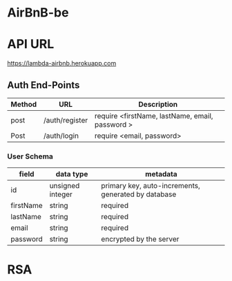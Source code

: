 # AirBnB-be


# API URL
https://lambda-airbnb.herokuapp.com



## Auth End-Points

| Method |       URL        | Description                                         |
| ------ | ---------------- | --------------------------------------------------- |
| post   | /auth/register   | require <firstName, lastName, email, password  >    |
| Post   | /auth/login      | require <email, password>                           |



### User Schema

|field     |data type               |   metadata                                           |
|----------|------------------------|------------------------------------------------------|
|id        |unsigned integer        |   primary key, auto-increments, generated by database|
|firstName |string                  |required                                              |
|lastName  |string                  |required                                              |
|email     |string                  |required                                              |
|password  |string                  |encrypted by the server                               |



# RSA
